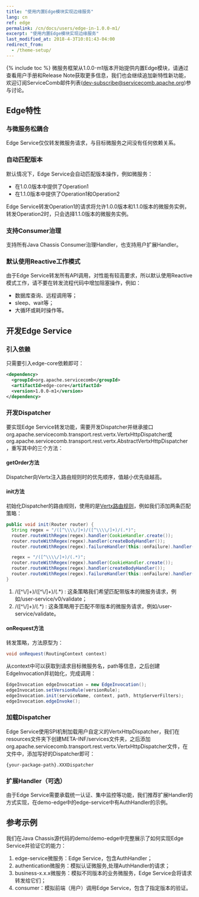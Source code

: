 ```yaml
---
title: "使用内置Edge模块实现边缘服务"
lang: cn
ref: edge
permalink: /cn/docs/users/edge-in-1.0.0-m1/
excerpt: "使用内置Edge模块实现边缘服务"
last_modified_at: 2018-4-3T10:01:43-04:00
redirect_from:
  - /theme-setup/
---
```


{% include toc %}
微服务框架从1.0.0-m1版本开始提供内置Edge模块，请通过查看用户手册和Release Note获取更多信息，我们也会继续追加新特性新功能，欢迎订阅ServiceComb邮件列表(dev-subscribe@servicecomb.apache.org)参与讨论。

## Edge特性
### 与微服务松耦合
Edge Service仅仅转发微服务请求，与目标微服务之间没有任何依赖关系。

### 自动匹配版本
默认情况下，Edge Service会自动匹配版本操作，例如微服务：
- 在1.0.0版本中提供了Operation1
- 在1.1.0版本中提供了Operation1和Operation2

Edge Service转发Operation1的请求将允许1.0.0版本和1.1.0版本的微服务实例，转发Operation2时，只会选择1.1.0版本的微服务实例。

### 支持Consumer治理
支持所有Java Chassis Consumer治理Handler，也支持用户扩展Handler。

### 默认使用Reactive工作模式
由于Edge Service转发所有API调用，对性能有较高要求，所以默认使用Reactive模式工作，请不要在转发流程代码中增加阻塞操作，例如：
- 数据库查询、远程调用等；
- sleep、wait等；
- 大循环或耗时操作等。

## 开发Edge Service
### 引入依赖
只需要引入edge-core依赖即可：
```xml
<dependency>
  <groupId>org.apache.servicecomb</groupId>
  <artifactId>edge-core</artifactId>
  <version>1.0.0-m1</version>
</dependency>
```

### 开发Dispatcher
要实现Edge Service转发功能，需要开发Dispatcher并继承接口org.apache.servicecomb.transport.rest.vertx.VertxHttpDispatcher或org.apache.servicecomb.transport.rest.vertx.AbstractVertxHttpDispatcher，重写其中的三个方法：
#### getOrder方法
Dispatcher向Vertx注入路由规则时的优先顺序，值越小优先级越高。

#### init方法
初始化Dispatcher的路由规则，使用的是[Vertx路由规则](https://vertx.io/docs/vertx-web/java/#_routing_by_exact_path)，例如我们添加两条匹配策略：
```java
public void init(Router router) {
  String regex = "/([^\\\\/]+)/([^\\\\/]+)/(.*)";
  router.routeWithRegex(regex).handler(CookieHandler.create());
  router.routeWithRegex(regex).handler(createBodyHandler());
  router.routeWithRegex(regex).failureHandler(this::onFailure).handler(this::onRequest);

  regex = "/([^\\\\/]+)/(.*)";
  router.routeWithRegex(regex).handler(CookieHandler.create());
  router.routeWithRegex(regex).handler(createBodyHandler());
  router.routeWithRegex(regex).failureHandler(this::onFailure).handler(this::onRequest);
}
```

1. /([^\\/]+)/([^\\/]+)/(.*) : 这条策略我们希望匹配带版本的微服务请求，例如/user-service/v0/validate；
2. /([^\\/]+)/(.*) : 这条策略用于匹配不带版本的微服务请求，例如/user-service/validate。

#### onRequest方法
转发策略，方法原型为：
```java
void onRequest(RoutingContext context)
```

从context中可以获取到请求目标微服务名，path等信息，之后创建EdgeInvocation并初始化，完成调用：
```java
EdgeInvocation edgeInvocation = new EdgeInvocation();
edgeInvocation.setVersionRule(versionRule);
edgeInvocation.init(serviceName, context, path, httpServerFilters);
edgeInvocation.edgeInvoke();
```

### 加载Dispatcher
Edge Service使用SPI机制加载用户自定义的VertxHttpDispatcher，我们在resources文件夹下创建META-INF/services文件夹，之后添加org.apache.servicecomb.transport.rest.vertx.VertxHttpDispatcher文件，在文件中，添加写好的Dispatcher即可：
```text
{your-package-path}.XXXDispatcher
```

### 扩展Handler（可选）
由于Edge Service需要承载统一认证、集中监控等功能，我们推荐扩展Handler的方式实现，在demo-edge中的edge-service中有AuthHandler的示例。

## 参考示例
我们在Java Chassis源代码的demo/demo-edge中完整展示了如何实现Edge Service并验证它的能力：
1. edge-service微服务：Edge Service，包含AuthHandler；
2. authentication微服务：模拟认证微服务,处理AuthHandler的请求；
3. business-x.x.x微服务：模拟不同版本的业务微服务，Edge Service会将请求转发给它们；
4. consumer：模拟前端（用户）调用Edge Service，包含了指定版本的验证。


